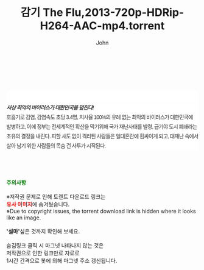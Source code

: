 ﻿---
layout: post
title:  "감기 The Flu,2013-720p-HDRip-H264-AAC-mp4.torrent"
author: John
categories: [ 영화 ]
tags: [  ]
image:  
description: "감기 The Flu,2013-720p-HDRip-H264-AAC-mp4 torrent 정보 공유"
toc: true
toc_sticky: true
---

<br>
<div class="view-img">
<a class="view_image" href="http://torrentmobile61.com/bbs/view_image.php?fn=%2Fdata%2Ffile%2Fmovie%2F3735182707_Il8UAujG_bdb266a52c4d78265276d66228335c9f48ed2683.jpg" target="_blank"><img alt="" class="img-tag" content="http://torrentmobile61.com/data/file/movie/3735182707_Il8UAujG_bdb266a52c4d78265276d66228335c9f48ed2683.jpg" itemprop="image" src="http://torrentmobile61.com/data/file/movie/3735182707_Il8UAujG_bdb266a52c4d78265276d66228335c9f48ed2683.jpg"/></a><a class="view_image" href="http://torrentmobile61.com/bbs/view_image.php?fn=%2Fdata%2Ffile%2Fmovie%2F3735182707_dge7nzRo_7968292f2d93fb968c3c05a55987ab84c68d94c2.jpg" target="_blank"><img alt="" class="img-tag" content="http://torrentmobile61.com/data/file/movie/3735182707_dge7nzRo_7968292f2d93fb968c3c05a55987ab84c68d94c2.jpg" itemprop="image" src="http://torrentmobile61.com/data/file/movie/3735182707_dge7nzRo_7968292f2d93fb968c3c05a55987ab84c68d94c2.jpg"/></a></div><div class="view-content" itemprop="description">
<p><br/></p><div class="title_area" style="margin:0px 0px 9px;padding:0px;list-style:none;font-size:12px;font-family:'나눔고딕', NanumGothic, '돋움', Dotum, Helvetica, 'AppleSDGothicNeo-Medium', AppleGothic, sans-serif;height:30px;float:none;background-color:rgb(255,255,255);"><h4 class="h_story" style="margin:5px 10px 0px 0px;padding:0px;list-style:none;font-size:12px;font-family:'돋움', sans-serif;height:18px;width:49px;background:url(&quot;https://ssl.pstatic.net/static/movie/2020/10/h_tx_sp5.png&quot;) no-repeat 0px -17px;float:left;"><strong class="blind" style="margin:0px;padding:0px;list-style:none;font-size:0px;font-family:inherit;color:inherit;width:1px;height:1px;line-height:0;">줄거리</strong></h4></div><h5 class="h_tx_story" style="margin:-7px 0px 1px;padding:0px;list-style:none;font-size:14px;font-family:'나눔고딕', NanumGothic, Helvetica, sans-serif;color:rgb(51,51,51);background-image:url(&quot;https://ssl.pstatic.net/static/movie/2014/01/blank.gif&quot;);letter-spacing:-1px;line-height:25px;background-color:rgb(255,255,255);">사상 최악의 바이러스가 대한민국을 덮친다!</h5><p class="con_tx" style="margin-top:-1px;margin-bottom:-6px;list-style:none;font-size:14px;font-family:'나눔고딕', NanumGothic, '돋움', Dotum, Helvetica, 'AppleSDGothicNeo-Medium', AppleGothic, sans-serif;color:rgb(51,51,51);background-image:url(&quot;https://ssl.pstatic.net/static/movie/2014/01/blank.gif&quot;);letter-spacing:-1px;line-height:25px;background-color:rgb(255,255,255);">호흡기로 감염, 감염속도 초당 3.4명, 치사율 100%의 유례 없는 최악의 바이러스가 대한민국에 발병하고, 이에 정부는 전세계적인 확산을 막기위해 국가 재난사태를 발령, 급기야 도시 폐쇄라는 초유의 결정을 내린다. 피할 새도 없이 격리된 사람들은 일대혼란에 휩싸이게 되고, 대재난 속에서 살아 남기 위한 사람들의 목숨 건 사투가 시작된다.</p> </div>
    
<br><br><br>
<p data-ke-size="size16"><b><span style="color: green;">주의사항</span></b><br /><br />※저작권 문제로 인해 토렌트 다운로드 링크는<br /><b><span style="color: red;">유사 이미지</span></b>에 숨겨뒀습니다.<br />※Due to copyright issues, the torrent download link is hidden where it looks like an image.<br /><br /><b>'설마'</b>싶은 것까지 확인해 보세요.<br /><br />숨김링크 클릭 시 마그넷 나타나지 않는 것은<br />저작권으로 인한 링크만료 자료로<br />1시간 간격으로 봇에 의해 마그넷 주소 갱신됩니다.</p>
